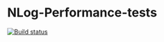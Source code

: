 # NLog-Performance-tests

[![Build status](https://ci.appveyor.com/api/projects/status/x120myay3yswft4h?svg=true)](https://ci.appveyor.com/project/nlog/nlog-performance-tests)
